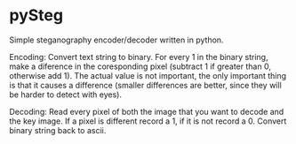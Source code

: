 # pySteg
Simple steganography encoder/decoder written in python.

Encoding:
  Convert text string to binary. For every 1 in the binary string, make a diference in the coresponding pixel (subtract 1 if greater than 0, otherwise add 1). The actual value is not important, the only important thing is that it causes a difference (smaller differences are better, since they will be harder to detect with eyes).
  
Decoding:
  Read every pixel of both the image that you want to decode and the key image. If a pixel is different record a 1, if it is not record a 0. Convert binary string back to ascii.
